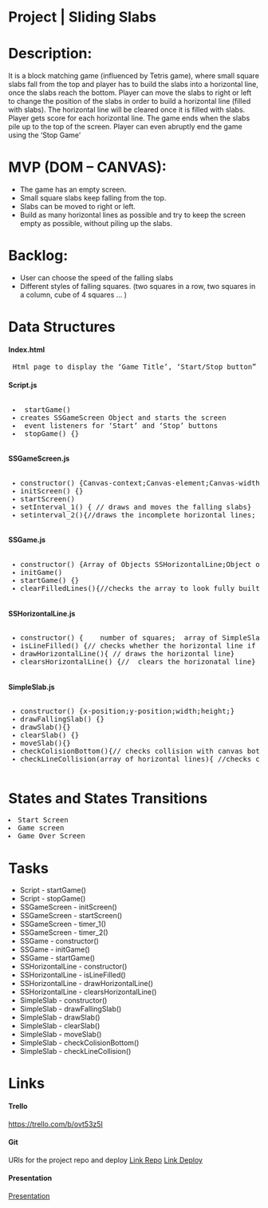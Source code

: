# Project | Sliding Slabs

# Description: 
It is a block matching game (influenced by Tetris game), where small square slabs fall from the top and player has to build the slabs into a horizontal line, once the slabs reach the bottom. Player can move the slabs to right or left to change the position of the slabs in order to build a horizontal line (filled with slabs). The horizontal line will be cleared once it is filled with slabs. Player gets score for each horizontal line. The game ends when the slabs pile up to the top of the screen. Player can even abruptly end the game using the ‘Stop Game’

# MVP (DOM – CANVAS):
<ul> 
 <li>	The game has an empty screen.</li>
 <li>Small square slabs keep falling from the top.</li>
 <li>Slabs can be moved to right or left. </li>
 <li>Build as many horizontal lines as possible and try to keep the screen empty as possible, without piling up the slabs.</li>
</ul>

# Backlog:
<ul>
 <li> User can choose the speed of the falling slabs </li>
 <li> Different styles of falling squares. (two squares in a row, two squares in a column, cube of 4 squares … )
 </li>
</ul>

 # Data Structures
<h4> Index.html </h4>
<pre> Html page to display the ‘Game Title’, ‘Start/Stop button” and the game screen </pre>

<h4> Script.js	</h4> 
<pre><ul><li> startGame() </li><li>creates SSGameScreen Object and starts the screen	</li><li> event listeners for ‘Start’ and ‘Stop’ buttons </li><li> stopGame() {}</li></ul></pre>
<h4>SSGameScreen.js</h4><pre><ul><li>constructor() {Canvas-context;Canvas-element;Canvas-width;Canvas-height;Object of SSGame} </li><li>initScreen() {} </li><li>startScreen() </li><li>setInterval_1() { // draws and moves the falling slabs} </li><li>setinterval_2(){//draws the incomplete horizontal lines; checks for collisions } </li></ul></pre>
<h4>SSGame.js</h4><pre><ul><li>constructor() {Array of Objects SSHorizontalLine;Object of SimpleSlab} </li><li>initGame() </li><li>startGame() {} </li><li>clearFilledLines(){//checks the array to look fully built lines and deletes the fully built lines} </li></ul></pre>
<h4>SSHorizontalLine.js</h4><pre><ul><li>constructor() {	number of squares;	array of SimpleSlab objects;top-y-point;bottom-y-point} </li><li>isLineFilled() {// checks whether the horizontal line if fully built or not} </li><li>drawHorizontalLine(){ // draws the horizontal line} </li><li>clearsHorizontalLine() {//  clears the horizonatal line} </li></ul></pre>
<h4>SimpleSlab.js</h4><pre><ul><li>constructor() {x-position;y-position;width;height;} </li><li>drawFallingSlab() {}</li><li>drawSlab(){} </li><li>clearSlab() {}</li><li>moveSlab(){}</li><li>checkColisionBottom(){// checks collision with canvas bottom}</li><li>checkLineCollision(array of horizontal lines){ //checks collision with any of the lines }</li></ul></pre>

# States and States Transitions
<pre><li>Start Screen</li><li>Game screen</li><li>Game Over Screen</li></pre>

# Tasks
<ul><li>Script - startGame()</li><li>Script - stopGame()</li><li>SSGameScreen - initScreen()</li><li>SSGameScreen - startScreen()</li><li>SSGameScreen - timer_1()</li><li>SSGameScreen - timer_2()</li><li>SSGame - constructor()</li><li>SSGame - initGame()</li><li>SSGame - startGame()</li><li>SSHorizontalLine - constructor()</li> <li>SSHorizontalLine - isLineFilled()</li><li>SSHorizontalLine - drawHorizontalLine()</li><li>SSHorizontalLine - clearsHorizontalLine()</li><li>SimpleSlab - constructor()</li> 
<li>SimpleSlab - drawFallingSlab()</li><li>SimpleSlab - drawSlab()</li><li>SimpleSlab - clearSlab()</li><li>SimpleSlab - moveSlab()</li><li>SimpleSlab - checkColisionBottom()</li><li>SimpleSlab - checkLineCollision()</li></ul>

 # Links
 <h4>Trello</h4> <a href="https://trello.com/b/ovt53z5I" alt="">https://trello.com/b/ovt53z5I</a>
 <h4>Git</h4> <p>URls for the project repo and deploy
<a href="https://github.com/SunithaMannam/project-Sliding-Slabs">Link Repo</a> 
<a href="https://sunithamannam.github.io/project-Sliding-Slabs/" >Link Deploy</a></p>
<h4>Presentation</h4> <a href="https://docs.google.com/presentation/d/1FZwvXnQtjhBROV8tNWwIGT7Sc4TGuVY0kmGgS-2KVlc/edit#slide=id.p" alt="">Presentation</a>
